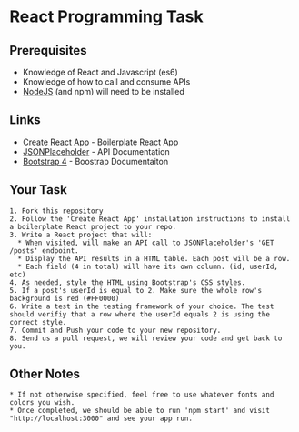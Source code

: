 # React Programming Task

## Prerequisites
* Knowledge of React and Javascript (es6)
* Knowledge of how to call and consume APIs
* [NodeJS](https://nodejs.org/en/) (and npm) will need to be installed

## Links
* [Create React App](https://github.com/facebook/create-react-ap) - Boilerplate React App
* [JSONPlaceholder](https://jsonplaceholder.typicode.com/) - API Documentation
* [Bootstrap 4](https://getbootstrap.com/) - Boostrap Documentaiton

## Your Task
    1. Fork this repository
    2. Follow the 'Create React App' installation instructions to install a boilerplate React project to your repo.
    3. Write a React project that will:
      * When visited, will make an API call to JSONPlaceholder's 'GET /posts' endpoint.
      * Display the API results in a HTML table. Each post will be a row.
      * Each field (4 in total) will have its own column. (id, userId, etc)
    4. As needed, style the HTML using Bootstrap's CSS styles. 
    5. If a post's userId is equal to 2. Make sure the whole row's background is red (#FF0000)
    6. Write a test in the testing framework of your choice. The test should verifiy that a row where the userId equals 2 is using the correct style.
    7. Commit and Push your code to your new repository.
    8. Send us a pull request, we will review your code and get back to you. 
    
## Other Notes
    * If not otherwise specified, feel free to use whatever fonts and colors you wish. 
    * Once completed, we should be able to run 'npm start' and visit "http://localhost:3000" and see your app run. 
